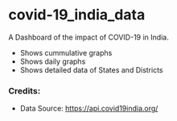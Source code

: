 # covid-19_india_data
A Dashboard of the impact of COVID-19 in India.
  - Shows cummulative graphs
  - Shows daily graphs
  - Shows detailed data of States and Districts

### Credits:
- Data Source: https://api.covid19india.org/
